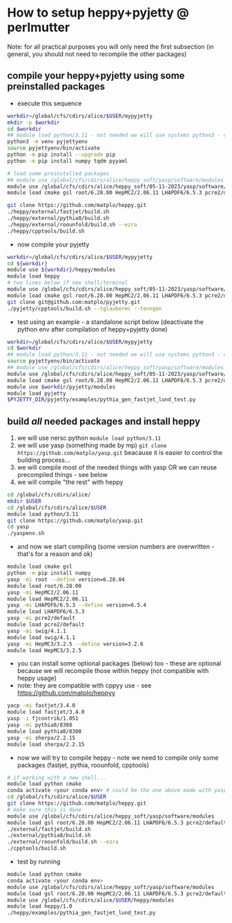 # How to setup heppy+pyjetty @ perlmutter

Note: for all practical purposes you will only need the first subsection (in general, you should not need to recompile the other packages)

## compile your heppy+pyjetty using some preinstalled packages

- execute this sequence

```bash
workdir=/global/cfs/cdirs/alice/$USER/mypyjetty
mkdir -p $workdir
cd $workdir
## module load python/3.11 - not needed we will use systems python3 - change 5-Oct-2023
python3 -m venv pyjettyenv
source pyjettyenv/bin/activate
python -m pip install --upgrade pip
python -m pip install numpy tqdm pyyaml

# load some preinstalled packages
## module use /global/cfs/cdirs/alice/heppy_soft/yasp/software/modules - gsl not present - change 5-Oct-2023
module use /global/cfs/cdirs/alice/heppy_soft/05-11-2023/yasp/software/modules
module load cmake gsl root/6.28.00 HepMC2/2.06.11 LHAPDF6/6.5.3 pcre2/default swig/4.1.1 HepMC3/3.2.5

git clone https://github.com/matplo/heppy.git
./heppy/external/fastjet/build.sh
./heppy/external/pythia8/build.sh
./heppy/external/roounfold/build.sh --ezra
./heppy/cpptools/build.sh
```

- now compile your pyjetty

```bash
workdir=/global/cfs/cdirs/alice/$USER/mypyjetty
cd ${workdir}
module use ${workdir}/heppy/modules
module load heppy
# two lines below if new shell/terminal
module use /global/cfs/cdirs/alice/heppy_soft/05-11-2023/yasp/software/modules
module load cmake gsl root/6.28.00 HepMC2/2.06.11 LHAPDF6/6.5.3 pcre2/default swig/4.1.1 HepMC3/3.2.5
git clone git@github.com:matplo/pyjetty.git
./pyjetty/cpptools/build.sh --tglaubermc --tenngen
```

- test using an example - a standalone script below (deactivate the python env after compilation of heppy+pyjetty done)

```bash
workdir=/global/cfs/cdirs/alice/$USER/mypyjetty
cd $workdir
## module load python/3.11 - not needed we will use systems python3 - change 5-Oct-2023
source pyjettyenv/bin/activate
## module use /global/cfs/cdirs/alice/heppy_soft/yasp/software/modules - gsl not present - change 5-Oct-2023
module use /global/cfs/cdirs/alice/heppy_soft/05-11-2023/yasp/software/modules
module load cmake gsl root/6.28.00 HepMC2/2.06.11 LHAPDF6/6.5.3 pcre2/default swig/4.1.1 HepMC3/3.2.5
module use $workdir/pyjetty/modules
module load pyjetty
$PYJETTY_DIR/pyjetty/examples/pythia_gen_fastjet_lund_test.py
```
## build *all* needed packages and install heppy

1. we will use nersc python `module load python/3.11`
1. we will use yasp (something made by mp) `git clone https://github.com/matplo/yasp.git` beacause it is easier to control the building process...
1. we will compile most of the needed things with yasp OR we can reuse precompiled things - see below
1. we will compile "the rest" with heppy

```bash
cd /global/cfs/cdirs/alice/
mkdir $USER
cd /global/cfs/cdirs/alice/$USER
module load python/3.11
git clone https://github.com/matplo/yasp.git
cd yasp
./yaspenv.sh
```

- and now we start compiling (some version numbers are overwritten - that's for a reason and ok)

```bash
module load cmake gsl
python -m pip install numpy
yasp -mi root --define version=6.28.04
module load root/6.28.00
yasp -mi HepMC2/2.06.11
module load HepMC2/2.06.11
yasp -mi LHAPDF6/6.5.3 --define version=6.5.4
module load LHAPDF6/6.5.3
yasp -mi pcre2/default
module load pcre2/default
yasp -mi swig/4.1.1
module load swig/4.1.1
yasp -mi HepMC3/3.2.5 --define version=3.2.6
module load HepMC3/3.2.5
```

- you can install some optional packages (below) too - these are optional because we will recompile those within heppy (not compatible with heppy usage)
- note: they are compatible with cppyy use - see <https://github.com/matplo/heppyy>

```bash
yacp -mi fastjet/3.4.0
module load fastjet/3.4.0
yasp -i fjcontrib/1.051
yasp -mi pythia8/8308
module load pythia8/8308
yasp -mi sherpa/2.2.15
module load sherpa/2.2.15
```

- now we will try to compile heppy - note we need to compile only some packages (fastjet, pythia, roounfold, cpptools)

```bash
# if working with a new shell...
module load python cmake
conda activate <your conda env> # could be the one above made with yaspconda.sh
cd /global/cfs/cdirs/alice/$USER
git clone https://github.com/matplo/heppy.git
# make sure this is done
module use /global/cfs/cdirs/alice/heppy_soft/yasp/software/modules
module load gsl root/6.28.00 HepMC2/2.06.11 LHAPDF6/6.5.3 pcre2/default swig/4.1.1 HepMC3/3.2.5
./external/fastjet/build.sh
./external/pythia8/build.sh
./external/roounfold/build.sh --ezra
./cpptools/build.sh
```

- test by running

```bash
module load python cmake
conda activate <your conda env>
module use /global/cfs/cdirs/alice/heppy_soft/yasp/software/modules
module load gsl root/6.28.00 HepMC2/2.06.11 LHAPDF6/6.5.3 pcre2/default swig/4.1.1 HepMC3/3.2.5
module use /global/cfs/cdirs/alice/$USER/heppy/modules
module load heppy/1.0
./heppy/examples/pythia_gen_fastjet_lund_test.py
```
